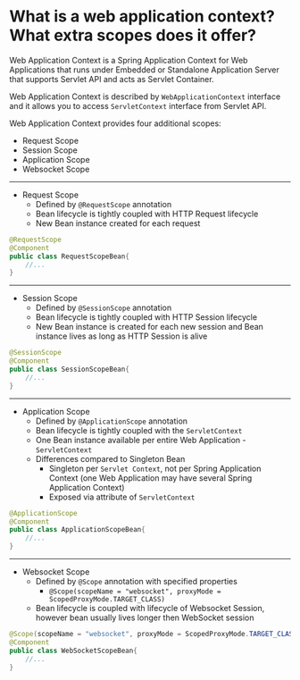 # What is a web application context? What extra scopes does it offer?
Web Application Context is a Spring Application Context for Web Applications that runs under Embedded or Standalone Application
Server that supports Servlet API and acts as Servlet Container.

Web Application Context is described by ```WebApplicationContext``` interface and it allows you to access ```ServletContext```
interface from Servlet API.

Web Application Context provides four additional scopes:
- Request Scope
- Session Scope
- Application Scope
- Websocket Scope

---

- Request Scope
    - Defined by ```@RequestScope``` annotation
    - Bean lifecycle is tightly coupled with HTTP Request lifecycle
    - New Bean instance created for each request
```java
@RequestScope
@Component
public class RequestScopeBean{
    //...
}
``` 

---

- Session Scope
    - Defined by ```@SessionScope``` annotation
    - Bean lifecycle is tightly coupled with HTTP Session lifecycle
    - New Bean instance is created for each new session and Bean instance lives as long as HTTP Session is alive
```java
@SessionScope
@Component
public class SessionScopeBean{
    //...
}
```     

---

- Application Scope
    - Defined by ```@ApplicationScope``` annotation
    - Bean lifecycle is tightly coupled with the ```ServletContext```
    - One Bean instance available per entire Web Application - ```ServletContext```
    - Differences compared to Singleton Bean
        - Singleton per ```Servlet Context```, not per Spring Application Context (one Web Application may have several Spring Application Context)
        - Exposed via attribute of ```ServletContext```
```java
@ApplicationScope
@Component
public class ApplicationScopeBean{
    //...
}
``` 

---

- Websocket Scope
    - Defined by ```@Scope``` annotation with specified properties
        - ```@Scope(scopeName = "websocket", proxyMode = ScopedProxyMode.TARGET_CLASS)```
    - Bean lifecycle is coupled with lifecycle of Websocket Session, however bean usually lives longer then WebSocket session
```java
@Scope(scopeName = "websocket", proxyMode = ScopedProxyMode.TARGET_CLASS)
@Component
public class WebSocketScopeBean{
    //...
}
```